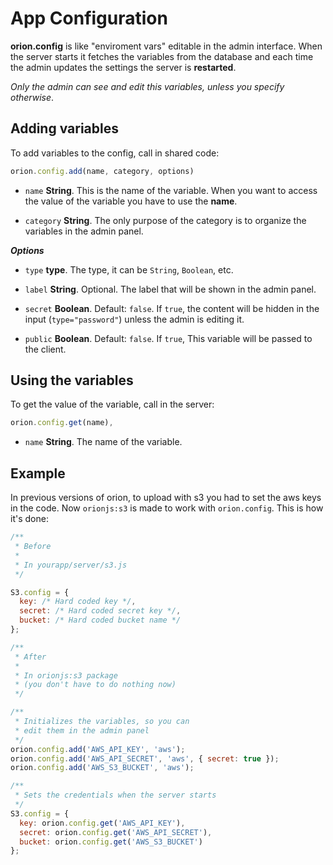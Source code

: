 # App Configuration

**orion.config** is like "enviroment vars" editable in the admin interface.
When the server starts it fetches the variables from the database
and each time the admin updates the settings the server is **restarted**.

*Only the admin can see and edit this variables, unless you specify otherwise*.

## Adding variables

To add variables to the config, call in shared code:

```js
orion.config.add(name, category, options)
```

- ```name``` **String**. This is the name of the variable.
When you want to access the value of the variable you have to
use the **name**.

- ```category``` **String**. The only purpose of the category is to
organize the variables in the admin panel.


***Options***

- ```type``` **type**. The type, it can be ```String```, ```Boolean```, etc.

- ```label``` **String**. Optional. The label that will be shown in the admin panel.

- ```secret``` **Boolean**. Default: ```false```. If ```true```, the content will be
hidden in the input (```type="password"```) unless the admin is editing it.

- ```public``` **Boolean**. Default: ```false```. If ```true```, This variable will
be passed to the client.

## Using the variables

To get the value of the variable, call in the server:

```js
orion.config.get(name),
```

- ```name``` **String**. The name of the variable.

## Example

In previous versions of orion, to upload with s3 you had to set the aws keys in the code.
Now ```orionjs:s3``` is made to work with ```orion.config```. This is how it's done:

```js
/**
 * Before
 *
 * In yourapp/server/s3.js
 */

S3.config = {
  key: /* Hard coded key */,
  secret: /* Hard coded secret key */,
  bucket: /* Hard coded bucket name */
};

/**
 * After
 *
 * In orionjs:s3 package
 * (you don't have to do nothing now)
 */

/**
 * Initializes the variables, so you can
 * edit them in the admin panel
 */
orion.config.add('AWS_API_KEY', 'aws');
orion.config.add('AWS_API_SECRET', 'aws', { secret: true });
orion.config.add('AWS_S3_BUCKET', 'aws');

/**
 * Sets the credentials when the server starts
 */
S3.config = {
  key: orion.config.get('AWS_API_KEY'),
  secret: orion.config.get('AWS_API_SECRET'),
  bucket: orion.config.get('AWS_S3_BUCKET')
};
```
